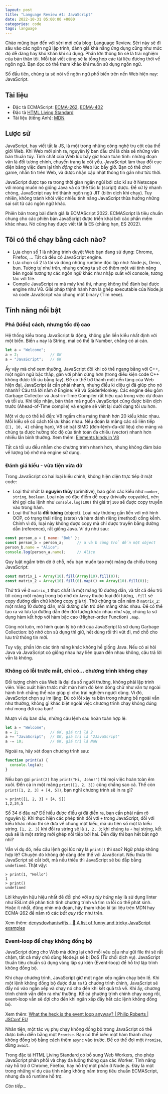 ```yaml
---
layout: post
title: "Language Review #1: JavaScript"
date: 2022-10-31 05:00:00 +0000
categories: code
tags: language
---
```


Chào mừng bạn đến với sêri mới của blog: Language Review. Sêri này sẽ đi sâu
vào các ngôn ngữ lập trình, đánh giá khả năng ứng dụng cũng như mức độ dễ dàng
hay khó khăn khi sử dụng. Phần lớn thông tin sẽ là trải nghiệm của bản thân tôi.
Mỗi bài viết cũng sẽ là tổng hợp các tài liệu đương thời về ngôn ngữ.
Bạn đọc có thể tham khảo khi muốn sử dụng ngôn ngữ.

Số đầu tiên, chúng ta sẽ nói về ngôn ngữ phổ biến trên nền Web hiện nay: JavaScript.

## Tài liệu

- Đặc tả ECMAScript:
[ECMA-262](https://www.ecma-international.org/publications-and-standards/standards/ecma-262/),
[ECMA-402](https://www.ecma-international.org/publications-and-standards/standards/ecma-402/)
- Đặc tả [HTML Living Standard](https://html.spec.whatwg.org/multipage/)
- Tài liệu (tiếng Anh): [MDN](https://developer.mozilla.org/en-US/docs/Web/JavaScript)

## Lược sử

JavaScript, hay viết tắt là JS, là một trong những công nghệ trụ cột của thế
giới Web. Khi Web mới sinh ra, nguyên lý ban đầu chỉ là chia sẻ những văn bản
thuần túy. Tính chất của Web lúc bấy giờ hoàn toàn tĩnh: những đoạn văn là đối
tượng chính, chuyển trang là cốt yếu. JavaScript làm thay đổi cục diện bằng
việc đem lại tính _động_ cho Web lúc bấy giờ. Bạn có thể chơi game, nhắn tin
trên Web, và được nhận cập nhật thông tin gần như tức thời.

JavaScript được tạo ra trong thời gian ngắn ngủi bởi các kĩ sư ở Netscape với
mong muốn nó giống Java và có thể tốc kí (script) được. Để xử lý nhanh chóng,
JavaScript nay trở thành ngôn ngữ JIT (biên dịch khi chạy). Tuy nhiên, không
tránh khỏi việc nhiều tính năng JavaScript thừa hưởng những sai sót từ các ngôn ngữ khác.

Phiên bản trong bài đánh giá là ECMAScript 2022. ECMAScript là tiêu chuẩn chung
cho các phiên bản JavaScript được triển khai bởi các phần mềm khác nhau. Nó cũng
hay được viết tắt là ES (chẳng hạn, ES 2022).

## Tôi có thể chạy bằng cách nào?

- Lựa chọn số 1 là những trình duyệt Web bạn đang sử dụng: Chrome, Firefox, ...
Tất cả đều có JavaScript engine.
- Lựa chọn số 2 là tải và dùng những runtime độc lập như: Node.js, Deno, bun.
Tương tự như trên, nhưng chúng ta sẽ có thêm một vài tính năng bên ngoài tương
tự các ngôn ngữ khác như nhập xuất với console, tương tác với file.
- Compile JavaScript ra mã máy khả thi, nhưng không thể đánh bại được engine như V8.
Giải pháp thịnh hành hơn là ghép executable của Node.js và code JavaScript vào
chung một binary (Tìm nexe).

## Tính năng nổi bật

### Phá (kiểu) cách, nhưng tốc độ cao

Hệ thống kiểu trong JavaScript là động, không gắn liền kiểu nhất định với một
biến. Biến `a` nay là String, mai có thể là Number, chẳng có ai cản.
```js 
let a = "Welcome";
a = 2;              // OK
a = "JavaScript";   // OK
```
Ấy vậy mà chớ xem thường, JavaScript đôi khi có thể ngang bằng với C++, một ngôn
ngữ bậc thấp, gần với phần cứng hơn (trong
điều kiện code C++ không được tối ưu bằng tay). Để có thể trở thành một nền
tảng của Web hiện đại, JavaScript ắt cần phải nhanh, nhưng điều kì diệu gì
đã giúp cho nó nhanh? Câu trả lời nằm ở Engine: V8 và SpiderMonkey. Các engine
đều gồm Garbage Collector và Just-in-Time Compiler rất hiệu quả trong việc
dự đoán và tối ưu. Khi tiếp nhận, bản thân mã nguồn JavaScript cũng được
biên dịch trước (Ahead-of-Time compile) và engine sẽ viết lại dưới dạng tối ưu hơn.

Một ví dụ có thể kể đến: V8 ngầm chia mảng thành hơn 20 kiểu khác nhau. Mỗi
kiểu sẽ có cách tối ưu khác nhau. Nếu đoán là mảng các số liên tiếp
(`[1, 10, 4]` chẳng hạn), V8 sẽ bật SIMD (đơn-lệnh-đa-dữ liệu) cho mảng và chúng
ta được hưởng tốc độ của tính toán đa chiều (vector) nhanh hơn nhiều lần bình
thường. Xem thêm: [Elements kinds in V8](https://v8.dev/blog/elements-kinds)

Tất cá tối ưu đều nhằm cho chương trình nhanh hơn, nhưng không đảm bảo về lượng
bộ nhớ mà engine sử dụng.

### Đánh giá kiểu - vừa tiện vừa dở

Trong JavaScript có hai loại kiểu chính, không hiện diện trực tiếp ở mặt code:
- Loại thứ nhất là **nguyên thủy** (primitive),
bao gồm các kiểu như `number`, `string`, `boolean`. Loại này có đặc điểm dễ
copy (trivially copyable), nên khi gọi câu lệnh như `console.log(100)` thì
giá trị `100` sẽ được copy truyền vào trong hàm.
- Loại thứ hai là **đối tượng** (object). Loại này thường gắn liền với mô hình
OOP, có trạng thái riêng (state) và hàm dành riêng (method) cồng kềnh. Chính vì
đó, loại này không được copy mà chỉ được truyền bằng đường dẫn (reference),
rất giống Java. Ví dụ như sau:
```js
const person_a = { name: "Bob" };
const person_b = person_a;      // a và b cùng trỏ đến một object
person_b.name = "Alice";
console.log(person_a.name);     // Alice
```

Quy luật ngầm trên dở ở chỗ, nếu bạn muốn tạo một mảng đa chiều trong JavaScript:
```js
const matrix_1 = Array(10).fill(Array(10).fill(0));
const matrix_2 = Array(10).fill(0).map(() => Array(10).fill(0));
```
Thứ trả về ở `matrix_1` thực chất là một mảng 10 đường dẫn, và tất cả đều trỏ tới
cùng một mảng trong bộ nhớ do `Array` thuộc loại đối tượng, `.fill` sẽ copy đường
dẫn chứ không copy giá trị. Thứ chúng ta cần nằm ở `matrix_2`: một mảng 10 đường
dẫn, mỗi đường dẫn trỏ đến mảng khác nhau. Để có thể tạo ra và lưu lại đường dẫn
đến đối tượng khác nhau như vậy, chúng ta sử dụng hàm kết hợp với hàm bậc cao
(Higher-order Function) `.map`.

Cũng nói luôn, mô hình quản lý bộ nhớ của JavaScript là sử dụng
Garbage Collection: bộ nhớ còn sử dụng thì giữ, hết dùng rồi thì vứt đi, mở
chỗ cho lưu trữ thông tin mới.

Tuy vậy, phần lớn các tính năng khác không hề giống Java. Nếu có ai hỏi Java và
JavaScript có giống nhau hay liên quan đến nhau không, câu trả lời vẫn là không.

### Không có lỗi trước mắt, chỉ có... chương trình không chạy

Đối tượng chính của Web là đại đa số người thường, không phải lập trình viên.
Việc xuất hiện trước mắt màn hình đỏ kèm dòng chữ như văn tự ngoài hành tinh
chẳng thể nào giúp gì cho trải nghiệm người dùng. Vì đó, JavaScript chọn sự
im lặng: Dù có lỗi xảy ra bên trong nhưng bề ngoài vẫn như thường, không gì khác
biệt ngoài việc chương trình chạy không đúng như mong đợi của bạn!

Mượn ví dụ ban đầu, những câu lệnh sau hoàn toàn hợp lệ:

```js 
let a = "Welcome";
a = 2;              // OK, giá trị là 2
a += "JavaScript";  // OK, giá trị là "2JavaScript"
a -= 10;            // OK, giá trị là NaN
```

Ngoài ra, hãy xét đoạn chương trình sau:
```js
function print(a) {
  console.log(a);
}
```
Nếu bạn gọi `print(2)` hay `print("Hi, John!")` thì mọi việc hoàn toàn êm xuôi.
Đến cả in một mảng `print([1, 2, 3])` cũng chẳng sao cả. Thế còn
`print([1, 2, 3] + [4, 5])`, bạn nghĩ chương trình sẽ in ra gì?
```
> print([1, 2, 3] + [4, 5])
1,2,34,5
```
Số 34 ở đâu ra? Để hiểu được điều gì đã diễn ra, bạn cần phải nắm rõ nguyên lý.
Khi thực hiện các phép tính đối với `+` trong JavaScript, đối với
kiểu khác nhau thì sẽ đưa về chung một kiểu, mà ưu tiên số một là kiểu string.
`[1, 2, 3]` khi đổi ra string sẽ là `1, 2, 3`; khi chúng ta `+` hai string, kết
quả sẽ là một string mới ghép nối tiếp bởi hai. Đến đây thì bạn hết bất ngờ nhỉ?

Vẫn ví dụ đó, nếu câu lệnh gọi lúc này là `print()` thì sao? Ngữ pháp không hợp lệ?
Chuyện đó không dễ dàng đến thế với JavaScript.
Nếu thừa thì JavaScript sẽ cắt bớt, mà nếu thiếu thì JavaScript sẽ bù đắp bằng
`undefined`. Thật vậy:
```
> print(1, "Hello")
1
> print()
undefined
```

Lời khuyên hữu hiệu nhất để đối phó với sự _tùy hứng_ này là sử dụng
linter như ESLint đế phân tích tĩnh chương trình và tìm ra lỗi có thể phát sinh.
Hoặc ít nhất, đừng nhìn mà đoán, hãy tham khảo kĩ
tài liệu trên MDN hay ECMA-262 để nắm rõ các _bất quy tắc_ như trên.

Xem thêm: [denysdovhan/wtfjs - 🤪 A list of funny and tricky JavaScript examples](https://github.com/denysdovhan/wtfjs)

### Event-loop để chạy không đồng bộ

JavaScript dùng cho Web mà dừng lại chờ mỗi yêu cầu như gửi file thì sẽ rất chậm,
tất cả máy chủ dùng Node.js sẽ bị DoS (Từ chối dịch vụ). JavaScript thuần tiêu
chuẩn sử dụng vòng lặp sự kiện (Event-loop) để hỗ trợ lập trình không đồng bộ.

Khi chạy chương trình, JavaScript giữ một ngăn xếp ngầm chạy bên lề. Khi một
lệnh không đồng bộ được đưa ra từ chương trình chính, JavaScript sẽ đẩy nó vào
ngăn xếp và chạy nó cho đến khi kết quả trả về. Khi ấy, chương trình chính vẫn
diễn ra như thường. Kể cả chương trình chính chạy xong rồi, event-loop vẫn sẽ
đợi cho đến khi ngăn xếp đẩy hết các lệnh không đồng bộ.

Xem thêm:
[What the heck is the event loop anyway? | Philip Roberts | JSConf EU](https://youtu.be/8aGhZQkoFbQ)

Nhân tiện, một tác vụ phụ chạy không đồng bộ trong JavaScript có thể được biểu
diễn bằng một `Promise`. Bạn có thể biến một hàm thành chạy không đồng bộ
bằng cách thêm `async` vào trước. Để có thể đợi một `Promise`, dùng `await`.

Trong đặc tả HTML Living Standard có bổ sung Web Workers, cho phép JavaScript
phân phối và chạy đa luồng thông qua các Worker. Tính năng này hỗ trợ ở Chrome,
Firefox, hay hỗ trợ một phần ở Node.js. Đây là một trong những ví dụ của tính năng
không nằm trong tiêu chuẩn ECMAScript, nhưng đa số runtime hỗ trợ.

_Còn tiếp..._
